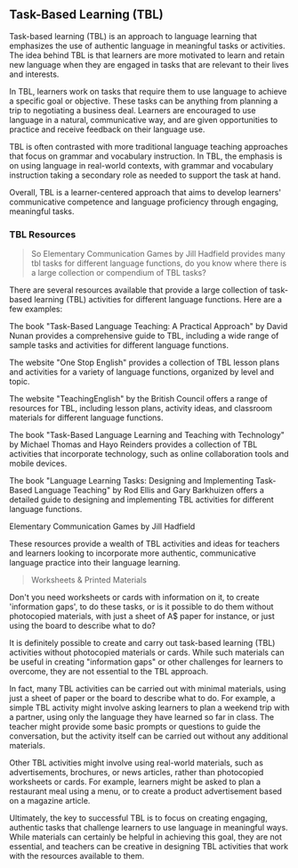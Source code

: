 ## Task-Based Learning (TBL)

Task-based learning (TBL) is an approach to language learning that emphasizes the use of authentic language in meaningful tasks or activities. The idea behind TBL is that learners are more motivated to learn and retain new language when they are engaged in tasks that are relevant to their lives and interests.

In TBL, learners work on tasks that require them to use language to achieve a specific goal or objective. These tasks can be anything from planning a trip to negotiating a business deal. Learners are encouraged to use language in a natural, communicative way, and are given opportunities to practice and receive feedback on their language use.

TBL is often contrasted with more traditional language teaching approaches that focus on grammar and vocabulary instruction. In TBL, the emphasis is on using language in real-world contexts, with grammar and vocabulary instruction taking a secondary role as needed to support the task at hand.

Overall, TBL is a learner-centered approach that aims to develop learners' communicative competence and language proficiency through engaging, meaningful tasks.

### TBL Resources 

> So Elementary Communication Games by Jill Hadfield provides many tbl tasks for different language functions, do you know where there is a large collection or compendium of TBL tasks? 

There are several resources available that provide a large collection of task-based learning (TBL) activities for different language functions. Here are a few examples:

The book "Task-Based Language Teaching: A Practical Approach" by David Nunan provides a comprehensive guide to TBL, including a wide range of sample tasks and activities for different language functions.

The website "One Stop English" provides a collection of TBL lesson plans and activities for a variety of language functions, organized by level and topic.

The website "TeachingEnglish" by the British Council offers a range of resources for TBL, including lesson plans, activity ideas, and classroom materials for different language functions.

The book "Task-Based Language Learning and Teaching with Technology" by Michael Thomas and Hayo Reinders provides a collection of TBL activities that incorporate technology, such as online collaboration tools and mobile devices.

The book "Language Learning Tasks: Designing and Implementing Task-Based Language Teaching" by Rod Ellis and Gary Barkhuizen offers a detailed guide to designing and implementing TBL activities for different language functions.

Elementary Communication Games by Jill Hadfield

These resources provide a wealth of TBL activities and ideas for teachers and learners looking to incorporate more authentic, communicative language practice into their language learning.

> Worksheets & Printed Materials  

Don't you need worksheets or cards with information on it, to create 'information gaps', to do these tasks, or is it possible to do them without photocopied materials, with just a sheet of A$ paper for instance, or just using the board to describe what to do? 

It is definitely possible to create and carry out task-based learning (TBL) activities without photocopied materials or cards. While such materials can be useful in creating "information gaps" or other challenges for learners to overcome, they are not essential to the TBL approach.

In fact, many TBL activities can be carried out with minimal materials, using just a sheet of paper or the board to describe what to do. For example, a simple TBL activity might involve asking learners to plan a weekend trip with a partner, using only the language they have learned so far in class. The teacher might provide some basic prompts or questions to guide the conversation, but the activity itself can be carried out without any additional materials.

Other TBL activities might involve using real-world materials, such as advertisements, brochures, or news articles, rather than photocopied worksheets or cards. For example, learners might be asked to plan a restaurant meal using a menu, or to create a product advertisement based on a magazine article.

Ultimately, the key to successful TBL is to focus on creating engaging, authentic tasks that challenge learners to use language in meaningful ways. While materials can certainly be helpful in achieving this goal, they are not essential, and teachers can be creative in designing TBL activities that work with the resources available to them.

